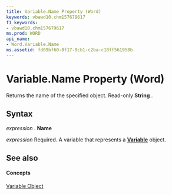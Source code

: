 ```yaml
---
title: Variable.Name Property (Word)
keywords: vbawd10.chm157679617
f1_keywords:
- vbawd10.chm157679617
ms.prod: WORD
api_name:
- Word.Variable.Name
ms.assetid: fd09bf60-8f17-9cb1-c2ba-c18ff561958b
---
```



# Variable.Name Property (Word)

Returns the name of the specified object. Read-only  **String** .


## Syntax

 _expression_ . **Name**

 _expression_ Required. A variable that represents a **[Variable](variable-object-word.md)** object.


## See also


#### Concepts


[Variable Object](variable-object-word.md)

